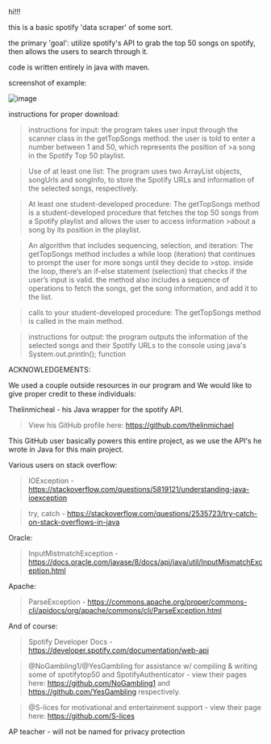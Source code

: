 hi!!!


this is a basic spotify 'data scraper' of some sort.

the primary 'goal': utilize spotify's API to grab the top 50 songs on spotify, then allows the users to search through it. 

code is written entirely in java with maven.



screenshot of example:


![image](https://github.com/orangejuiceplz/spot50/assets/155986030/853e18da-0125-4a90-8977-ab41d02b934a)

instructions for proper download:




>instructions for input: the program takes user input through the scanner class in the getTopSongs method. the user is told to enter a number between 1 and 50, which represents the position of >a song in the Spotify Top 50 playlist.

>Use of at least one list: The program uses two ArrayList objects, songUrls and songInfo, to store the Spotify URLs and information of the selected songs, respectively.

>At least one student-developed procedure: The getTopSongs method is a student-developed procedure that fetches the top 50 songs from a Spotify playlist and allows the user to access information >about a song by its position in the playlist.

>An algorithm that includes sequencing, selection, and iteration: The getTopSongs method includes a while loop (iteration) that continues to prompt the user for more songs until they decide to >stop. inside the loop, there’s an if-else statement (selection) that checks if the user’s 
>input is valid. the method also includes a sequence of operations to fetch the songs, get the song information, and add it to the list.

>calls to your student-developed procedure: The getTopSongs method is called in the main method.

>instructions for output: the program outputs the information of the selected songs and their Spotify URLs to the console using java's System.out.println(); function

ACKNOWLEDGEMENTS:

We used a couple outside resources in our program and We would like to give proper credit to these individuals:

Thelinmicheal - his Java wrapper for the spotify API.

>View his GitHub profile here: https://github.com/thelinmichael

This GitHub user basically powers this entire project, as we use the API's he wrote in Java for this main project.


Various users on stack overflow:

>IOException - https://stackoverflow.com/questions/5819121/understanding-java-ioexception

>try, catch - https://stackoverflow.com/questions/2535723/try-catch-on-stack-overflows-in-java

Oracle:

>InputMistmatchException - https://docs.oracle.com/javase/8/docs/api/java/util/InputMismatchException.html

Apache:

>ParseException - https://commons.apache.org/proper/commons-cli/apidocs/org/apache/commons/cli/ParseException.html

And of course:

>Spotify Developer Docs - https://developer.spotify.com/documentation/web-api

>@NoGambling1/@YesGambling for assistance w/ compiling & writing some of spotifytop50 and SpotifyAuthenticator - view their pages here: https://github.com/NoGambling1 and https://github.com/YesGambling respectively.

>@S-lices for motivational and entertainment support - view their page here: https://github.com/S-lices

AP teacher - will not be named for privacy protection

